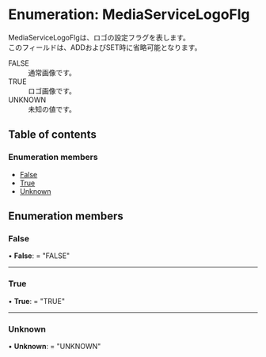 # Enumeration: MediaServiceLogoFlg


<div lang=\"ja\"> MediaServiceLogoFlgは、ロゴの設定フラグを表します。<br> このフィールドは、ADDおよびSET時に省略可能となります。 </div>  <dl class=term>   <dt class=\"term__item\">FALSE</dt>   <dd class=\"term__desc\"><span lang=\"ja\">通常画像です。</span></dd>   <dt class=\"term__item\">TRUE</dt>   <dd class=\"term__desc\"><span lang=\"ja\">ロゴ画像です。</span></dd>   <dt class=\"term__item\">UNKNOWN</dt>   <dd class=\"term__desc\"><span lang=\"ja\">未知の値です。</span></dd> </dl>

## Table of contents

### Enumeration members

- [False](mediaservicelogoflg.md#false)
- [True](mediaservicelogoflg.md#true)
- [Unknown](mediaservicelogoflg.md#unknown)

## Enumeration members

### False

• **False**: = "FALSE"

___

### True

• **True**: = "TRUE"

___

### Unknown

• **Unknown**: = "UNKNOWN"
